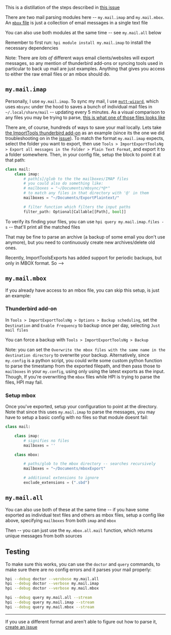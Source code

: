 This is a distillation of the steps described in [this issue](https://github.com/seanbreckenridge/HPI/issues/15)

There are two mail parsing modules here -- `my.mail.imap` and `my.mail.mbox`. An [`mbox` file](https://docs.python.org/3/library/mailbox.html) is just a collection of email messages in a single text file

You can also use both modules at the same time -- see `my.mail.all` below

Remember to first run: `hpi module install my.mail.imap` to install the necessary dependencies

Note: There are _lots of_ different ways email clients/websites will export messages, so any mention of thunderbird add-ons or syncing tools used in particular to back up mail are just examples. Anything that gives you access to either the raw email files or an mbox should do.

## `my.mail.imap`

Personally, I use `my.mail.imap`. To sync my mail, I use [`mutt-wizard`](https://github.com/LukeSmithxyz/mutt-wizard/), which uses `mbsync` under the hood to saves a bunch of individual mail files in `~/.local/share/mail` -- updating every 5 minutes. As a visual comparison to any files you may be trying to parse, [this is what one of those files looks like](https://gist.github.com/seanbreckenridge/5a629efacd72e7c28de0930f7e3ed8cf)

There are, of course, hundreds of ways to save your mail locally. Lets take [the ImportTools thunderbird add-on](https://addons.thunderbird.net/en-US/thunderbird/addon/importexporttools-ng/) as an example (since its the one we did troubleshooting on in the [issue](https://github.com/seanbreckenridge/HPI/issues/15)). To match the format `my.mail.imap` expects, select the folder you want to export, then use `Tools > ImportExportToolsNg > Export all messages in the Folder > Plain Text Format`, and export it to a folder somewhere. Then, in your config file, setup the block to point it at that path:

```python
class mail:
    class imap:
        # path[s]/glob to the the mailboxes/IMAP files
        # you could also do something like:
        # mailboxes = "~/Documents/mbsync/*@*"
        # to match any files in that directory with '@' in them
        mailboxes = "~/Documents/ExportPlaintext/"

        # filter function which filters the input paths
        filter_path: Optional[Callable[[Path], bool]]
```

To verify its finding your files, you can use `hpi query my.mail.imap.files -s` -- that'll print all the matched files

That may be fine to parse an archive (a backup of some email you don't use anymore), but you need to continuously create new archives/delete old ones.

Recently, ImportToolsExports has added support for periodic backups, but only in MBOX format. So -->

## `my.mail.mbox`

If you already have access to an mbox file, you can skip this setup, is just an example:

### Thunderbird add-on

In `Tools > ImportExportToolsNg > Options > Backup scheduling`, set the `Destination` and `Enable Frequency` to backup once per day, selecting `Just mail files`

You can force a backup with `Tools > ImportExportToolsNg > Backup`

Note: you can set the `Overwrite the mbox files with the same name in the destination directory` to overwrite your backup. Alternatively, since `my.config` is a python script, you could write some custom python function to parse the timestamp from the exported filepath, and then pass those to `mailboxes` in your `my.config`, using only using the latest exports as the input. Though, If you're overwriting the `mbox` files while HPI is trying to parse the files, HPI may fail.

### Setup mbox

Once you've exported, setup your configuration to point at the directory. Note that since this uses `my.mail.imap` to parse the messages, you may have to setup a basic config with no files so that module doesnt fail:

```python
class mail:

    class imap:
        # signifies no files
        mailboxes = ''

    class mbox:

        # paths/glob to the mbox directory -- searches recursively
        mailboxes = "~/Documents/mboxExport"

        # additional extensions to ignore
        exclude_extensions = (".sbd")
```

## `my.mail.all`

You can also use both of these at the same time -- if you have some exported as individual text files and others as mbox files, setup a config like above, specifying `mailboxes` from both `imap` and `mbox`

Then -- you can just use the `my.mbox.all.mail` function, which returns unique messages from both sources

## Testing

To make sure this works, you can use the `doctor` and `query` commands, to make sure there are no config errors and it parses your mail properly:

```bash
hpi --debug doctor --verobose my.mail.all
hpi --debug doctor --verbose my.mail.imap
hpi --debug doctor --verbose my.mail.mbox
```

```bash
hpi --debug query my.mail.all --stream
hpi --debug query my.mail.imap --stream
hpi --debug query my.mail.mbox --stream
```

---

If you use a different format and aren't able to figure out how to parse it, [create an issue](https://github.com/seanbreckenridge/HPI/issues/new)

